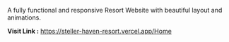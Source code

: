 A fully functional and responsive Resort Website with beautiful layout and animations. 

**Visit Link :** https://steller-haven-resort.vercel.app/Home
